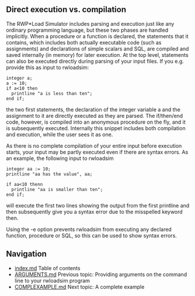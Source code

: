 ## Direct execution vs. compilation
The RWP\*Load Simulator includes parsing and execution just like any 
ordinary programming language, but these two phases are handled 
implicitly.
When a procedure or a function is declared, the statements that it 
contains, which includes both actually executable code (such as 
assignments) and declarations of simple scalars and SQL, are compiled 
and saved internally (in memory) for later execution.
At the top level, statements can also be executed directly during 
parsing of your input files.
If you e.g. provide this as input to rwloadsim:
```
integer a;
a := 10;
if a<10 then
  printline "a is less than ten";
end if;
```
the two first statements, the declaration of the integer variable a and 
the assignment to it are directly executed as they are parsed.
The if/then/end code, however, is compiled into an anonymous procedure 
on the fly, and it is subsequently executed.
Internally this snippet includes both compilation and execution, while 
the user sees it as one.

As there is no complete compilation of your entire input before execution starts,
your input 
may be partly executed even if there are syntax errors.
As an example, the following input to rwloadsim
```
integer aa := 10;
printline "aa has the value", aa;

if aa<10 thenn
  printline "aa is smaller than ten";
end if;
```
will execute the first two lines showing the output from the first 
printline and then subsequently give you a syntax error due to the 
misspelled keyword then. 

Using the -e option prevents rwloadsim from executing any declared 
function, procedure or SQL, so this can be used to show syntax errors.

## Navigation
* [index.md](index.md) Table of contents
* [ARGUMENTS.md](ARGUMENTS.md) Previous topic: Providing arguments on the command line to your rwloadsim program
* [COMPLEXAMPLE.md](COMPLEXAMPLE.md) Next topic: A complete example
